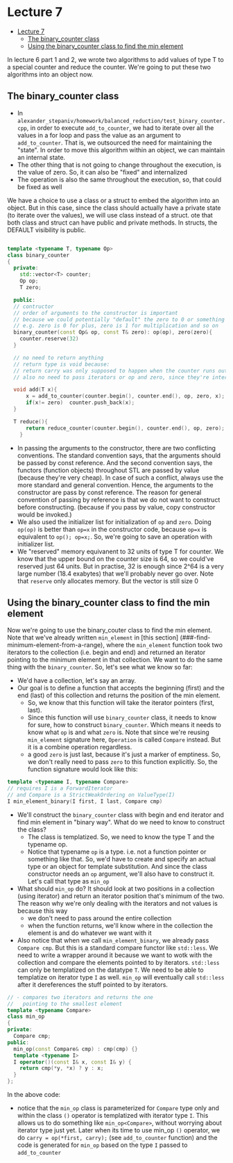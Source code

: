 # Lecture 7

- [Lecture 7](#lecture-7)
  - [The binary_counter class](#the-binary_counter-class)
  - [Using the binary_counter class to find the min element](#using-the-binary_counter-class-to-find-the-min-element)

In lecture 6 part 1 and 2, we wrote two algorithms to add values of type T to a special counter and reduce the counter.
We're going to put these two algorithms into an object now.

## The binary_counter class

- In `alexander_stepaniv/homework/balanced_reduction/test_binary_counter.cpp`, in order to execute `add_to_counter`, we had to iterate over all the values in a for loop and pass the value as an argument to `add_to_counter`. That is, we outsourced the need for maintaining the "state". In order to move this algorithm within an object, we can maintain an internal state.
- The other thing that is not going to change throughout the execution, is the value of zero. So, it can also be "fixed" and internalized
- The operation is also the same throughout the execution, so, that could be fixed as well

We have a choice to use a class or a struct to embed the algorithm into an object. But in this case, since the class should actually have a private state (to iterate over the values), we will use class instead of a struct. ote that both class and struct can have public and private methods. In structs, the DEFAULT visibility is public.


```cpp

template <typename T, typename Op>
class binary_counter
{
  private:
    std::vector<T> counter;
    Op op;
    T zero;

  public:
  // contructor
  // order of arguments to the constructor is important
  // because we could potentially "default" the zero to 0 or something
  // e.g. zero is 0 for plus, zero is 1 for multiplication and so on
  binary_counter(const Op& op, const T& zero): op(op), zero(zero){
    counter.reserve(32)
  }

  // no need to return anything
  // return type is void because:
  // return carry was only supposed to happen when the counter runs out of space
  // also no need to pass iterators or op and zero, since they're internal to the class

  void add(T x){
      x = add_to_counter(counter.begin(), counter.end(), op, zero, x);
      if(x!= zero)  counter.push_back(x);
  }

  T reduce(){
      return reduce_counter(counter.begin(), counter.end(), op, zero);
    }
```

- In passing the arguments to the constructor, there are two conflicting conventions. The standard convention says, that the arguments should be passed by const reference. And the second convention says, the functors (function objects) throughout STL are passed by value (because they're very cheap). In case of such a conflict, always use the more standard and general convention. Hence, the arguments to the constructor are pass by const reference. The reason for general convention of passing by reference is that we do not want to construct before constructing. (because if you pass by value, copy constructor would be invoked.)
- We also used the initializer list for initialization of `op` and `zero`. Doing `op(op)` is better than `op=x` in the constructor code, because `op=x` is equivalent to `op(); op=x;`. So, we're going to save an operation with initializer list.
- We "reserved" memory equivanent to 32 units of type T for counter. We know that the upper bound on the counter size is 64, so we could've reserved just 64 units. But in practise, 32 is enough since 2^64 is a very large number (18.4 exabytes) that we'll probably never go over. Note that `reserve` only allocates memory. But the vector is still size 0

## Using the binary_counter class to find the min element

Now we're going to use the binary_couter class to find the min element. Note that we've already written `min_element` in [this section] (###-find-minimum-element-from-a-range), where the `min_element` function took two iterators to the collection (i.e. begin and end) and returned an iterator pointing to the minimum element in that collection. We want to do the same thing with the `binary_counter`.
So, let's see what we know so far:
- We'd have a collection, let's say an array.
- Our goal is to define a function that accepts the beginning (first) and the end (last) of this collection and returns the position of the min element. 
  - So, we know that this function will take the iterator pointers (first, last). 
  - Since this function will use `binary_counter` class, it needs to know for sure, how to construct `binary_counter`. Which means it needs to know what `op` is and what `zero` is. Note that since we're reusing `min_element` signature here, `Operation` is called `Compare` instead. But it is a combine operation regardless.
  - a good `zero` is just last, because it's just a marker of emptiness. So, we don't really need to pass `zero` to this function explicitly. So, the function signature would look like this:
```cpp
template <typename I, typename Compare>
// requires I is a ForwardIterator
// and Compare is a StrictWeakOrdering on ValueType(I)
I min_element_binary(I first, I last, Compare cmp) 
```
- We'll construct the `binary_counter` class with begin and end iterator and find min element in "binary way". What do we need to know to construct the class?
  - The class is templatized. So, we need to know the type T and the typename op.
  - Notice that typename `op` is a type. i.e. not a function pointer or something like that. So, we'd have to create and specify an actual type or an object for template substitution. And since the class constructor needs an `op` argument, we'll also have to construct it. Let's call that type as `min_op`
- What should `min_op` do? It should look at two positions in a collection (using iterator) and return an iterator position that's minimum of the two. The reason why we're only dealing with the iterators and not values is because this way 
  - we don't need to pass around the entire collection
  - when the function returns, we'll know where in the collection the element is and do whatever we want with it
- Also notice that when we call `min_element_binary`, we already pass `Compare cmp`. But this is a standard compare functor like `std::less`. We need to write a wrapper around it because we want to wotk with the collection and compare the elements pointed to by iterators. `std::less` can only be templatized on the datatype `T`. We need to be able to templatize on iterator type `I` as well. `min_op` will eventually call `std::less` after it dereferences the stuff pointed to by iterators.

```cpp
// - compares two iterators and returns the one
//   pointing to the smallest element
template <typename Compare>
class min_op 
{
private:
  Compare cmp;
public:
  min_op(const Compare& cmp) : cmp(cmp) {}
  template <typename I>
  I operator()(const I& x, const I& y) {
    return cmp(*y, *x) ? y : x;
  }
};

```

In the above code:
- notice that the `min_op` class is parameterized for `Compare` type only and within the class `()` operator is templatized with iterator type `I`. This allows us to do something like `min_op<Compare>`, without worrying about iterator type just yet. Later when its time to use min_op `()` operator, we do `carry = op(*first, carry);` (see `add_to_counter` function) and the code is generated for `min_op` based on the type `I` passed to `add_to_counter`
    
